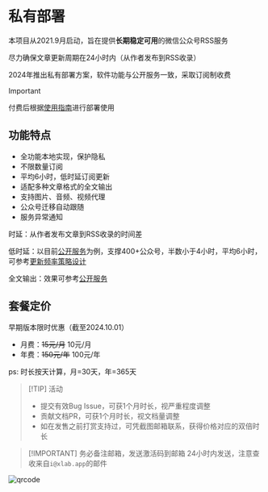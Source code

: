 # 私有部署

本项目从2021.9月启动，旨在提供**长期稳定可用**的微信公众号RSS服务

尽力确保文章更新周期在24小时内（从作者发布到RSS收录）

2024年推出私有部署方案，软件功能与公开服务一致，采取订阅制收费

> [!IMPORTANT]
> 付费后根据[使用指南](./guide)进行部署使用

## 功能特点

- 全功能本地实现，保护隐私
- 不限数量订阅
- 平均6小时，低时延订阅更新
- 适配多种文章格式的全文输出
- 支持图片、音频、视频代理
- 公众号迁移自动跟随
- 服务异常通知

时延：从作者发布文章到RSS收录的时间差

低时延：以目前[公开服务](/list/)为例，支撑400+公众号，半数小于4小时，平均6小时，可参考[更新频率策略设计](https://blog.xlab.app/p/d73537b/)

全文输出：效果可参考[公开服务](/list/)

## 套餐定价

早期版本限时优惠（截至2024.10.01）

- 月费：~~15元/月~~ 10元/月
- 年费：~~150元/年~~ 100元/年

ps: 时长按天计算，月=30天，年=365天

> [!TIP] 活动
>
> - 提交有效Bug Issue，可获1个月时长，视严重程度调整
> - 贡献文档PR，可获1个月时长，视文档量调整
> - 如在发售之前打赏支持过，可凭截图邮箱联系，获得价格对应的双倍时长

> [!IMPORTANT] 务必备注邮箱，发送激活码到邮箱
> 24小时内发送，注意查收来自`i@xlab.app`的邮件

![qrcode](/image/wx.jpg)